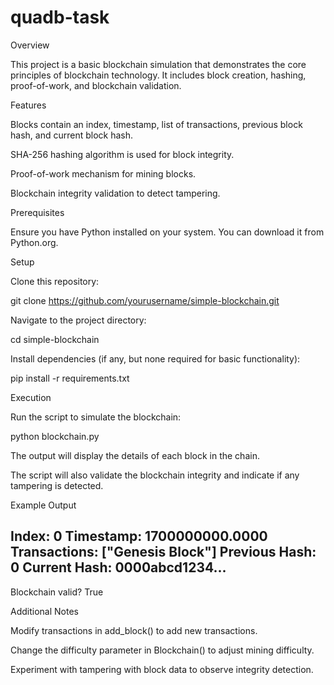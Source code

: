 # quadb-task
Overview

This project is a basic blockchain simulation that demonstrates the core principles of blockchain technology. It includes block creation, hashing, proof-of-work, and blockchain validation.

Features

Blocks contain an index, timestamp, list of transactions, previous block hash, and current block hash.

SHA-256 hashing algorithm is used for block integrity.

Proof-of-work mechanism for mining blocks.

Blockchain integrity validation to detect tampering.

Prerequisites

Ensure you have Python installed on your system. You can download it from Python.org.

Setup

Clone this repository:

git clone https://github.com/yourusername/simple-blockchain.git

Navigate to the project directory:

cd simple-blockchain

Install dependencies (if any, but none required for basic functionality):

pip install -r requirements.txt

Execution

Run the script to simulate the blockchain:

python blockchain.py

The output will display the details of each block in the chain.

The script will also validate the blockchain integrity and indicate if any tampering is detected.

Example Output

Index: 0
Timestamp: 1700000000.0000
Transactions: ["Genesis Block"]
Previous Hash: 0
Current Hash: 0000abcd1234...
--------------------------------------------------
Blockchain valid? True

Additional Notes

Modify transactions in add_block() to add new transactions.

Change the difficulty parameter in Blockchain() to adjust mining difficulty.

Experiment with tampering with block data to observe integrity detection.
